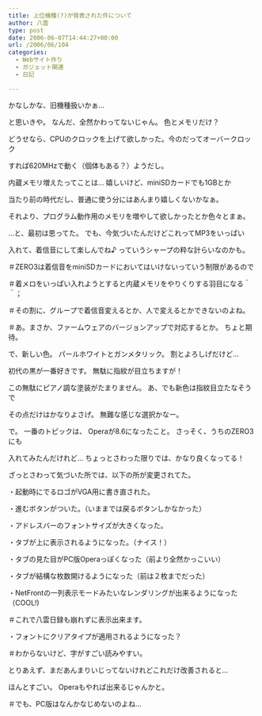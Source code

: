 ```yaml
---
title: 上位機種(?)が発表された件について
author: 八雲
type: post
date: 2006-06-07T14:44:27+00:00
url: /2006/06/104
categories:
  - Webサイト作り
  - ガジェット関連
  - 日記

---
```

かなしかな、旧機種扱いかぁ…
  
と思いきや。 なんだ、全然かわってないじゃん。 色とメモリだけ？
  
どうせなら、CPUのクロックを上げて欲しかった。今のだってオーバークロック
  
すれば620MHzで動く（個体もある？）ようだし。

内蔵メモリ増えたってことは… 嬉しいけど、miniSDカードでも1GBとか
  
当たり前の時代だし、普通に使う分にはあんまり嬉しくないかなぁ。
  
それより、プログラム動作用のメモリを増やして欲しかったとか色々とまぁ。

…と、最初は思ってた。 でも、今気づいたんだけどこれってMP3をいっぱい
  
入れて、着信音にして楽しんでね♪ っていうシャープの粋な計らいなのかも。
  
＃ZERO3は着信音をminiSDカードにおいてはいけないっていう制限があるので
  
＃着メロをいっぱい入れようとすると内蔵メモリをやりくりする羽目になる＾＾；
  
＃その割に、グループで着信音変えるとか、人で変えるとかできないのよね。
  
＃あ。まさか、ファームウェアのバージョンアップで対応するとか。 ちょと期待。

で、新しい色。 パールホワイトとガンメタリック。 割とよろしげだけど…
  
初代の黒が一番好きです。 無駄に指紋が目立ちますが！
  
この無駄にピアノ調な塗装がたまりません。 あ、でも新色は指紋目立たなそうで
  
その点だけはかなりよさげ。 無難な感じな選択かなー。

で。 一番のトピックは、 Operaが8.6になったこと。 さっそく、うちのZERO3にも
  
入れてみたんだけれど… ちょっとさわった限りでは、かなり良くなってる！
  
ざっとさわって気づいた所では、以下の所が変更されてた。
  
・起動時にでるロゴがVGA用に書き直された。
  
・進むボタンがついた。（いままでは戻るボタンしかなかった）
  
・アドレスバーのフォントサイズが大きくなった。
  
・タブが上に表示されるようになった。（ナイス！）
  
・タブの見た目がPC版Operaっぽくなった（前より全然かっこいい）
  
・タブが結構な枚数開けるようになった（前は２枚までだった）
  
・NetFrontの一列表示モードみたいなレンダリングが出来るようになった（COOL!)
  
＃これで八雲日録も崩れずに表示出来ます。
  
・フォントにクリアタイプが適用されるようになった？
  
＃わからないけど、字がすごい読みやすい。

とりあえず、まだあんまりいじってないけれどこれだけ改善されると…
  
ほんとすごい。 Operaもやれば出来るじゃんかと。
  
＃でも、PC版はなんかなじめないのよね…